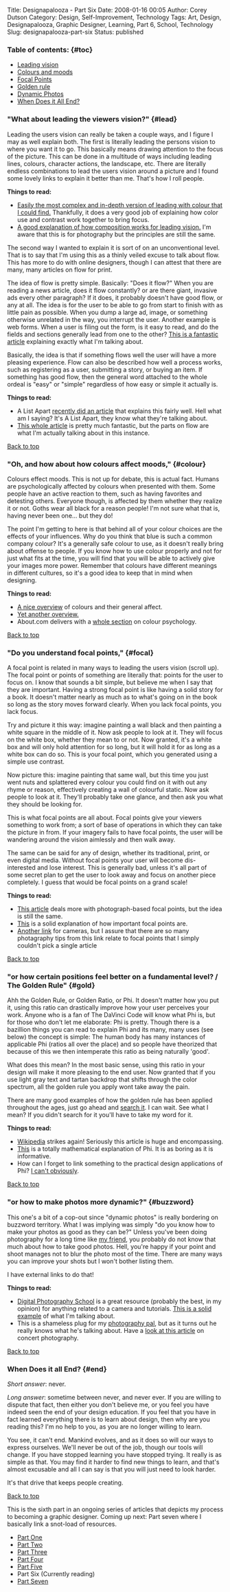 Title: Designapalooza - Part Six
Date: 2008-01-16 00:05
Author: Corey Dutson
Category: Design, Self-Improvement, Technology
Tags: Art, Design, Designapalooza, Graphic Designer, Learning, Part 6, School, Technology
Slug: designapalooza-part-six
Status: published

### Table of contents: {#toc}

-   [Leading vision](#lead)
-   [Colours and moods](#colour)
-   [Focal Points](#focal)
-   [Golden rule](#gold)
-   [Dynamic Photos](#buzzword)
-   [When Does it All End?](#end)

### "What about leading the viewers vision?" {#lead}

Leading the users vision can really be taken a couple ways, and I figure
I may as well explain both. The first is literally leading the persons
vision to where you want it to go. This basically means drawing
attention to the focus of the picture. This can be done in a multitude
of ways including leading lines, colours, character actions, the
landscape, etc. There are literally endless combinations to lead the
users vision around a picture and I found some lovely links to explain
it better than me. That's how I roll people.

**Things to read:**

-   [Easily the most complex and in-depth version of leading with colour
    that I
    could find.](http://cazibrainbug.blogspot.com/2007/07/color-part-3-leading-eye.html "Cazib Rain Bug")
    Thankfully, it does a very good job of explaining how color use and
    contrast work together to bring focus.
-   [A good explanation of how composition works for
    leading vision.](http://www.suite101.com/article.cfm/digital_photography_and_editing/118521 "Suite101")
    I'm aware that this is for photography but the principles are still
    the same.

The second way I wanted to explain it is sort of on an unconventional
level. That is to say that I'm using this as a thinly veiled excuse to
talk about flow. This has more to do with online designers, though I can
attest that there are many, many articles on flow for print.

The idea of flow is pretty simple. Basically: "Does it flow?" When you
are reading a news article, does it flow constantly? or are there giant,
invasive ads every other paragraph? If it does, it probably doesn't have
good flow, or any at all. The idea is for the user to be able to go from
start to finish with as little pain as possible. When you dump a large
ad, image, or something otherwise unrelated in the way, you interrupt
the user. Another example is web forms. When a user is filing out the
form, is it easy to read, and do the fields and sections generally lead
from one to the other? [This is a fantastic
article](http://www.digital-web.com/articles/redesigning_ebay_registration/ "Digital Web Magazine")
explaining exactly what I'm talking about.

Basically, the idea is that if something flows well the user will have a
more pleasing experience. Flow can also be described how well a process
works, such as registering as a user, submitting a story, or buying an
item. If something has good flow, then the general word attached to the
whole ordeal is "easy" or "simple" regardless of how easy or simple it
actually is.

**Things to read:**

-   A List Apart [recently did an
    article](http://www.alistapart.com/articles/designingforflow "A List Apart")
    that explains this fairly well. Hell what am I saying? It's A List
    Apart, they know what they're talking about.
-   [This whole
    article](http://usability.com.au/resources/flow.cfm#GOFLO "Usability.com")
    is pretty much fantastic, but the parts on flow are what I'm
    actually talking about in this instance.

[Back to top](#toc)

### "Oh, and how about how colours affect moods," {#colour}

Colours effect moods. This is not up for debate, this is actual fact.
Humans are psychologically affected by colours when presented with them.
Some people have an active reaction to them, such as having favorites
and detesting others. Everyone though, is affected by them whether they
realize it or not. Goths wear all black for a reason people! I'm not
sure what that is, having never been one... but they do!

The point I'm getting to here is that behind all of your colour choices
are the effects of your influences. Why do you think that blue is such a
common company colour? It's a generally safe colour to use, as it
doesn't really bring about offense to people. If you know how to use
colour properly and not for just what fits at the time, you will find
that you will be able to actively give your images more power. Remember
that colours have different meanings in different cultures, so it's a
good idea to keep that in mind when designing.

**Things to read:**

-   [A nice
    overview](http://iit.bloomu.edu/vthc/Design/psychology.htm "Bloomsburg University")
    of colours and their general affect.
-   [Yet
    another overview.](http://www.infoplease.com/spot/colors1.html "infoplease.com")
-   About.com delivers with a [whole
    section](http://psychology.about.com/od/sensationandperception/a/colorpsych.htm "About.com")
    on colour psychology.

  
[Back to top](#toc)

### "Do you understand focal points," {#focal}

A focal point is related in many ways to leading the users vision
(scroll up). The focal point or points of something are literally that:
points for the user to focus on. I know that sounds a bit simple, but
believe me when I say that they are important. Having a strong focal
point is like having a solid story for a book. It doesn't matter nearly
as much as to what's going on in the book so long as the story moves
forward clearly. When you lack focal points, you lack focus.

Try and picture it this way: imagine painting a wall black and then
painting a white square in the middle of it. Now ask people to look at
it. They will focus on the white box, whether they mean to or not. Now
granted, it's a white box and will only hold attention for so long, but
it will hold it for as long as a white box can do so. This is your focal
point, which you generated using a simple use contrast.

Now picture this: imagine painting that same wall, but this time you
just went nuts and splattered every colour you could find on it with out
any rhyme or reason, effectively creating a wall of colourful static.
Now ask people to look at it. They'll probably take one glance, and then
ask you what they should be looking for.

This is what focal points are all about. Focal points give your viewers
something to work from; a sort of base of operations in which they can
take the picture in from. If your imagery fails to have focal points,
the user will be wandering around the vision aimlessly and then walk
away.

The same can be said for any of design, whether its traditional, print,
or even digital media. Without focal points your user will become
dis-interested and lose interest. This is generally bad, unless it's all
part of some secret plan to get the user to look away and focus on
another piece completely. I guess that would be focal points on a grand
scale!

**Things to read:**

-   [This
    article](http://photoinf.com/General/Wendy_Folse/Composition_Part_III_Perspective_Focal_Point_Cropping.htm "Photo Composition Articles")
    deals more with photograph-based focal points, but the idea is still
    the same.
-   [This](http://www.n-sane.net/fundamentals/focal-point/index.php "N-Sane Art")
    is a solid explanation of how important focal points are.
-   [Another
    link](http://digital-photography-school.com/blog/?s=Focal+Points "Digital Photography School")
    for cameras, but I assure that there are so many photagraphy tips
    from this link relate to focal points that I simply couldn't pick a
    single article

[Back to top](#toc)

### "or how certain positions feel better on a fundamental level? / The Golden Rule" {#gold}

Ahh the Golden Rule, or Golden Ratio, or Phi. It doesn't matter how you
put it, using this ratio can drastically improve how your user perceives
your work. Anyone who is a fan of The DaVinci Code will know what Phi
is, but for those who don't let me elaborate: Phi is pretty. Though
there is a bazillion things you can read to explain Phi and its many,
many uses (see below) the concept is simple: The human body has many
instances of applicable Phi (ratios all over the place) and so people
have theorized that because of this we then intemperate this ratio as
being naturally 'good'.

What does this mean? In the most basic sense, using this ratio in your
design will make it more pleasing to the end user. Now granted that if
you use light gray text and tartan backdrop that shifts through the
color spectrum, all the golden rule you apply wont take away the pain.

There are many good examples of how the golden rule has been applied
throughout the ages, just go ahead and [search
it](http://www.google.ca/search?hl=en&q=Golden+Ratio&btnG=Search&meta= "Google").
I can wait. See what I mean? If you didn't search for it you'll have to
take my word for it.

**Things to read:**

-   [Wikipedia](http://en.wikipedia.org/wiki/Golden_ratio "Wikipedia")
    strikes again! Seriously this article is huge and encompassing.
-   [This](http://mathworld.wolfram.com/GoldenRatio.html "Wolfram MathWorld")
    is a totally mathematical explanation of Phi. It is as boring as it
    is informative.
-   How can I forget to link something to the practical design
    applications of Phi? [I can't
    obviously](http://www.markboulton.co.uk/journal/comments/five_simple_steps_to_designing_grid_systems_part_5/ "Mark Boulton").

[Back to top](#toc)

### "or how to make photos more dynamic?" {#buzzword}

This one's a bit of a cop-out since "dynamic photos" is really bordering
on buzzword territory. What I was implying was simply "do you know how
to make your photos as good as they can be?" Unless you've been doing
photography for a long time like [my
friend](http://www.taylorjacksonphoto.com/ "Taylor Jackson Photography"),
you probably do not know that much about how to take good photos. Hell,
you're happy if your point and shoot manages not to blur the photo most
of the time. There are many ways you can improve your shots but I won't
bother listing them.

I have external links to do that!

**Things to read:**

-   [Digital Photography
    School](http://digital-photography-school.com/blog/ "Digital Photography School")
    is a great resource (probably the best, in my opinion) for anything
    related to a camera and tutorials. [This is a solid
    example](http://digital-photography-school.com/blog/10-questions/ "Digital Photography School")
    of what I'm talking about.
-   This is a shameless plug for my [photography
    pal](http://www.taylorjacksonphoto.com/ "Taylor Jackson Photography"),
    but as it turns out he really knows what he's talking about. Have a
    [look at this
    article](http://http://www.taylorjacksonphoto.com/blog/?p=3 "Taylor Jackson Photography")
    on concert photography.

[Back to top](#toc)

### When Does it all End? {#end}

*Short answer*: never.

*Long answer*: sometime between never, and never ever. If you are
willing to dispute that fact, then either you don't believe me, or you
feel you have indeed seen the end of your design education. If you feel
that you have in fact learned everything there is to learn about design,
then why are you reading this? I'm no help to you, as you are no longer
willing to learn.

You see, it can't end. Mankind evolves, and as it does so will our ways
to express ourselves. We'll never be out of the job, though our tools
will change. If you have stopped learning you have stopped trying. It
really is as simple as that. You may find it harder to find new things
to learn, and that's almost excusable and all I can say is that you will
just need to look harder.

It's that drive that keeps people creating.

[Back to top](#toc)

This is the sixth part in an ongoing series of articles that depicts my
process to becoming a graphic designer. Coming up next: Part seven where
I basically link a snot-load of resources.

-   [Part
    One]({filename}designapalooza-part-one.md "Designapalooza - Part One")
-   [Part
    Two]({filename}designapalooza-part-two.md "Designapalooza - Part Two")
-   [Part
    Three]({filename}designapalooza-part-three.md "Designapalooza - Part Three")
-   [Part
    Four]({filename}designapalooza-part-four.md "Designapalooza - Part Four")
-   [Part
    Five]({filename}designapalooza-part-four.md "Designapalooza - Part Five")
-   Part Six (Currently reading)
-   [Part
    Seven]({filename}designapalooza-part-seven.md "Designapalooza - Part Seven")

